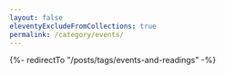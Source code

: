 ```yaml
---
layout: false
eleventyExcludeFromCollections: true
permalink: /category/events/
---
```


{%- redirectTo "/posts/tags/events-and-readings" -%}
